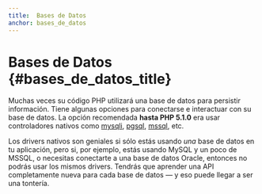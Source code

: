 ```yaml
---
title:  Bases de Datos
anchor: bases_de_datos
---
```


# Bases de Datos {#bases_de_datos_title}

Muchas veces su código PHP utilizará una base de datos para persistir información. Tiene algunas opciones para conectarse
e interactuar con su base de datos. La opción recomendada **hasta PHP 5.1.0** era usar controladores nativos como [mysqli],
[pgsql], [mssql], etc.

Los drivers nativos son geniales si sólo estás usando _una_ base de datos en tu aplicación, pero si, por ejemplo, estás usando MySQL
y un poco de MSSQL, o necesitas conectarte a una base de datos Oracle, entonces no podrás usar los mismos drivers.
Tendrás que aprender una API completamente nueva para cada base de datos &mdash; y eso puede llegar a ser una tontería.


[mysqli]: https://www.php.net/mysqli
[pgsql]: https://www.php.net/pgsql
[mssql]: https://www.php.net/mssql
